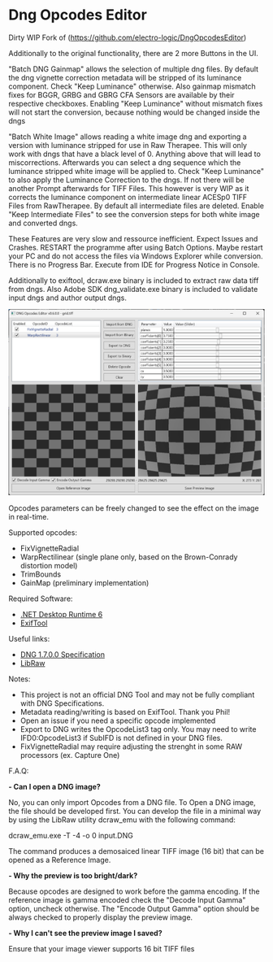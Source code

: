 # Dng Opcodes Editor

Dirty WIP Fork of (https://github.com/electro-logic/DngOpcodesEditor)

Additionally to the original functionality, there are 2 more Buttons in the UI.

"Batch DNG Gainmap" allows the selection of multiple dng files. By default the dng vignette correction metadata will be stripped of its luminance component. Check "Keep Luminance" otherwise. Also gainmap mismatch fixes for BGGR, GRBG and GBRG CFA Sensors are available by their respective checkboxes. Enabling "Keep Luminance" without mismatch fixes will not start the conversion, because nothing would be changed inside the dngs

"Batch White Image" allows reading a white image dng and exporting a version with luminance stripped for use in Raw Therapee. This will only work with dngs that have a black level of 0. Anything above that will lead to miscorrections. Afterwards you can select a dng sequence which the luminance stripped white image will be applied to. Check "Keep Luminance" to also apply the Luminance Correction to the dngs. If not there will be another Prompt afterwards for TIFF Files. This however is very WIP as it corrects the luminance component on intermediate linear ACESp0 TIFF Files from RawTherapee. By default all intermediate files are deleted. Enable "Keep Intermediate Files" to see the conversion steps for both white image and converted dngs.

These Features are very slow and ressource inefficient. Expect Issues and Crashes. RESTART the programme after using Batch Options. Maybe restart your PC and do not access the files via Windows Explorer while conversion. 
There is no Progress Bar. Execute from IDE for Progress Notice in Console. 

Additionally to exiftool, dcraw.exe binary is included to extract raw data tiff from dngs. Also Adobe SDK dng_validate.exe binary is included to validate input dngs and author output dngs.

![alt text](docs/screenshoot.png)

Opcodes parameters can be freely changed to see the effect on the image in real-time.

Supported opcodes:

- FixVignetteRadial
- WarpRectilinear (single plane only, based on the Brown-Conrady distortion model)
- TrimBounds
- GainMap (preliminary implementation)

Required Software:

- [.NET Desktop Runtime 6](https://dotnet.microsoft.com/en-us/download/dotnet/6.0)
- [ExifTool](https://exiftool.org)

Useful links:

- [DNG 1.7.0.0 Specification](https://helpx.adobe.com/camera-raw/digital-negative.html)
- [LibRaw](https://www.libraw.org)

Notes:

- This project is not an official DNG Tool and may not be fully compliant with DNG Specifications.
- Metadata reading/writing is based on ExifTool. Thank you Phil!
- Open an issue if you need a specific opcode implemented
- Export to DNG writes the OpcodeList3 tag only. You may need to write IFD0:OpcodeList3 if SubIFD is not defined in your DNG files.
- FixVignetteRadial may require adjusting the strenght in some RAW processors (ex. Capture One)

F.A.Q:

**- Can I open a DNG image?**

No, you can only import Opcodes from a DNG file. To Open a DNG image, the file should be developed first.
You can develop the file in a minimal way by using the LibRaw utility dcraw_emu with the following command:

dcraw_emu.exe -T -4 -o 0 input.DNG

The command produces a demosaiced linear TIFF image (16 bit) that can be opened as a Reference Image.

**- Why the preview is too bright/dark?**

Because opcodes are designed to work before the gamma encoding.
If the reference image is gamma encoded check the "Decode Input Gamma" option, uncheck otherwise.
The "Encode Output Gamma" option should be always checked to properly display the preview image.

**- Why I can't see the preview image I saved?**

Ensure that your image viewer supports 16 bit TIFF files
